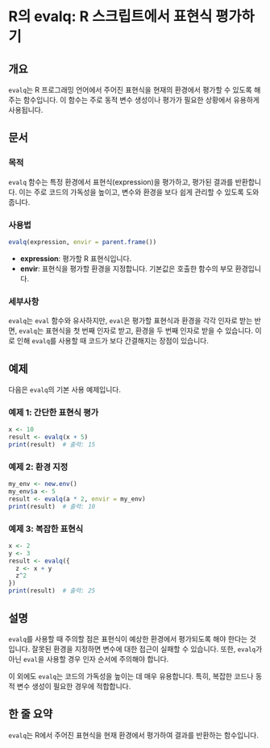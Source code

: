 <!--
Meta Description: # R의 evalq: R 스크립트에서 표현식 평가하기 ## 개요 `evalq`는 R 프로그래밍 언어에서 주어진 표현식을 현재의 환경에서 평가할 수 있도록 해주는 함수입니다. 이 함수는 주로 동적 변수 생성이나 평가가 필요한 상황에서 유용하게 사용됩니다. ## 문서 ##...
Meta Keywords: evalq, result, 환경을, 표현식, 표현식을
-->

# R의 evalq: R 스크립트에서 표현식 평가하기

## 개요
`evalq`는 R 프로그래밍 언어에서 주어진 표현식을 현재의 환경에서 평가할 수 있도록 해주는 함수입니다. 이 함수는 주로 동적 변수 생성이나 평가가 필요한 상황에서 유용하게 사용됩니다.

## 문서
### 목적
`evalq` 함수는 특정 환경에서 표현식(expression)을 평가하고, 평가된 결과를 반환합니다. 이는 주로 코드의 가독성을 높이고, 변수와 환경을 보다 쉽게 관리할 수 있도록 도와줍니다.

### 사용법
```R
evalq(expression, envir = parent.frame())
```

- **expression**: 평가할 R 표현식입니다.
- **envir**: 표현식을 평가할 환경을 지정합니다. 기본값은 호출한 함수의 부모 환경입니다.

### 세부사항
`evalq`는 `eval` 함수와 유사하지만, `eval`은 평가할 표현식과 환경을 각각 인자로 받는 반면, `evalq`는 표현식을 첫 번째 인자로 받고, 환경을 두 번째 인자로 받을 수 있습니다. 이로 인해 `evalq`를 사용할 때 코드가 보다 간결해지는 장점이 있습니다.

## 예제
다음은 `evalq`의 기본 사용 예제입니다.

### 예제 1: 간단한 표현식 평가
```R
x <- 10
result <- evalq(x + 5)
print(result)  # 출력: 15
```

### 예제 2: 환경 지정
```R
my_env <- new.env()
my_env$a <- 5
result <- evalq(a * 2, envir = my_env)
print(result)  # 출력: 10
```

### 예제 3: 복잡한 표현식
```R
x <- 2
y <- 3
result <- evalq({
  z <- x + y
  z^2
})
print(result)  # 출력: 25
```

## 설명
`evalq`를 사용할 때 주의할 점은 표현식이 예상한 환경에서 평가되도록 해야 한다는 것입니다. 잘못된 환경을 지정하면 변수에 대한 접근이 실패할 수 있습니다. 또한, `evalq`가 아닌 `eval`을 사용할 경우 인자 순서에 주의해야 합니다.

이 외에도 `evalq`는 코드의 가독성을 높이는 데 매우 유용합니다. 특히, 복잡한 코드나 동적 변수 생성이 필요한 경우에 적합합니다.

## 한 줄 요약
`evalq`는 R에서 주어진 표현식을 현재 환경에서 평가하여 결과를 반환하는 함수입니다.